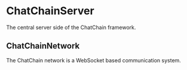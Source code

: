 # ChatChainServer
The central server side of the ChatChain framework.

## ChatChainNetwork
The ChatChain network is a WebSocket based communication system.
